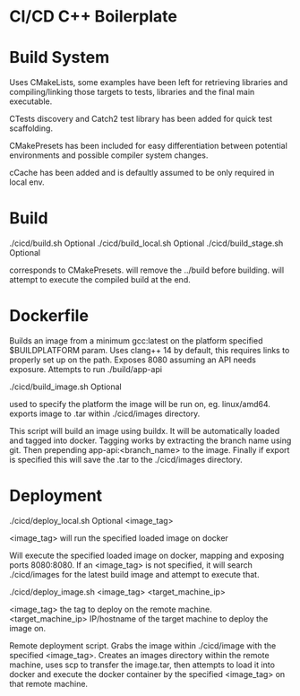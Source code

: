 # CI/CD C++ Boilerplate

# Build System
Uses CMakeLists, some examples have been left for retrieving libraries and compiling/linking those targets to tests, libraries and the final main executable.

CTests discovery and Catch2 test library has been added for quick test scaffolding.

CMakePresets has been included for easy differentiation between potential environments and possible compiler system changes.

cCache has been added and is defaultly assumed to be only required in local env.


# Build
./cicd/build.sh <env> Optional <clean> <run>
./cicd/build_local.sh Optional <clean> <run>
./cicd/build_stage.sh Optional <clean> <run>

<env> corresponds to CMakePresets.
<clean> will remove the ../build before building.
<run> will attempt to execute the compiled build at the end.

# Dockerfile

Builds an image from a minimum gcc:latest on the platform specified $BUILDPLATFORM param.
Uses clang++ 14 by default, this requires links to properly set up on the path.
Exposes 8080 assuming an API needs exposure.
Attempts to run ./build/app-api

./cicd/build_image.sh <platform> Optional <export>

<platform> used to specify the platform the image will be run on, eg. linux/amd64.
<export> exports image to .tar within ./cicd/images directory.

This script will build an image using buildx. It will be automatically loaded and tagged into docker. Tagging works by extracting the branch name using git. Then prepending app-api:<branch_name> to the image. Finally if export is specified this will save the .tar
to the ./cicd/images directory.

# Deployment

./cicd/deploy_local.sh Optional <image_tag>

<image_tag> will run the specified loaded image on docker

Will execute the specified loaded image on docker, mapping and exposing ports 8080:8080. If an <image_tag> is not specified, it will search ./cicd/images for the latest build image and attempt to execute that.

./cicd/deploy_image.sh <image_tag> <target_machine_ip>

<image_tag> the tag to deploy on the remote machine.
<target_machine_ip> IP/hostname of the target machine to deploy the image on.

Remote deployment script. Grabs the image within ./cicd/image with the specified <image_tag>. Creates an images directory within the remote machine, uses scp to transfer the image.tar, then attempts to load it into docker and execute the docker container by the specified <image_tag> on that remote machine.




